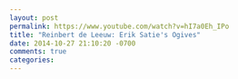 ```yaml
---
layout: post
permalink: https://www.youtube.com/watch?v=hI7a0Eh_IPo
title: "Reinbert de Leeuw: Erik Satie's Ogives"
date: 2014-10-27 21:10:20 -0700
comments: true
categories: 
---
```

